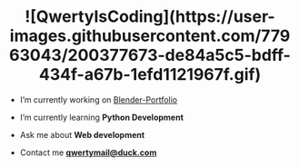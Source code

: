 <h1 align="center">![QwertyIsCoding](https://user-images.githubusercontent.com/77963043/200377673-de84a5c5-bdff-434f-a67b-1efd1121967f.gif)</h1>


- I’m currently working on [Blender-Portfolio](https://github.com/QwertyIsCoding/Blender-Portfolio)

- I’m currently learning **Python Development**

- Ask me about **Web development**

- Contact me **qwertymail@duck.com**

